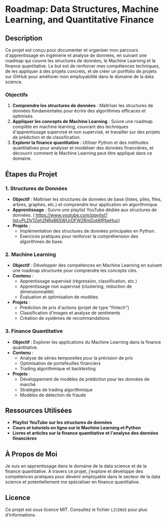 # Roadmap: Data Structures, Machine Learning, and Quantitative Finance

## Description

Ce projet est conçu pour documenter et organiser mon parcours d'apprentissage en ingénierie et analyse de données, en suivant une roadmap qui couvre les structures de données, le Machine Learning et la finance quantitative. Le but est de renforcer mes compétences techniques, de les appliquer à des projets concrets, et de créer un portfolio de projets sur GitHub pour améliorer mon employabilité dans le domaine de la data science.

### Objectifs

1. **Comprendre les structures de données** : Maîtriser les structures de données fondamentales pour écrire des algorithmes efficaces et optimisés.
2. **Appliquer les concepts de Machine Learning** : Suivre une roadmap complète en machine learning, couvrant des techniques d'apprentissage supervisé et non supervisé, et travailler sur des projets de prédiction et de classification.
3. **Explorer la finance quantitative** : Utiliser Python et des méthodes quantitatives pour analyser et modéliser des données financières, et découvrir comment le Machine Learning peut être appliqué dans ce domaine.

## Étapes du Projet

### 1. Structures de Données

- **Objectif** : Maîtriser les structures de données de base (listes, piles, files, arbres, graphes, etc.) et comprendre leur application en algorithmique.
- **Apprentissage** : Suivre une playlist YouTube dédiée aux structures de données. ( https://www.youtube.com/playlist?list=PLDV1Zeh2NRsB6SWUrDFW2RmDotAfPbeHuc)
- **Projets** :
  - Implémentation des structures de données principales en Python.
  - Exercices pratiques pour renforcer la compréhension des algorithmes de base.

### 2. Machine Learning

- **Objectif** : Développer des compétences en Machine Learning en suivant une roadmap structurée pour comprendre les concepts clés.
- **Contenu** :
  - Apprentissage supervisé (régression, classification, etc.)
  - Apprentissage non supervisé (clustering, réduction de dimensionnalité)
  - Évaluation et optimisation de modèles
- **Projets** :
  - Prédiction de prix d'actions (projet de type "fintech")
  - Classification d'images et analyse de sentiments
  - Création de systèmes de recommandations

### 3. Finance Quantitative

- **Objectif** : Explorer les applications du Machine Learning dans la finance quantitative.
- **Contenu** :
  - Analyse de séries temporelles pour la prévision de prix
  - Optimisation de portefeuilles financiers
  - Trading algorithmique et backtesting
- **Projets** :
  - Développement de modèles de prédiction pour les données de marché
  - Stratégies de trading algorithmique
  - Modèles de détection de fraude

## Ressources Utilisées

- **Playlist YouTube sur les structures de données**
- **Cours et tutoriels en ligne sur le Machine Learning et Python**
- **Livres et articles sur la finance quantitative et l'analyse des données financières**

## À Propos de Moi

Je suis en apprentissage dans le domaine de la data science et de la finance quantitative. À travers ce projet, j'explore et développe des compétences pratiques pour devenir employable dans le secteur de la data science et potentiellement me spécialiser en finance quantitative.

## Licence

Ce projet est sous licence MIT. Consultez le fichier `LICENSE` pour plus d'informations.
